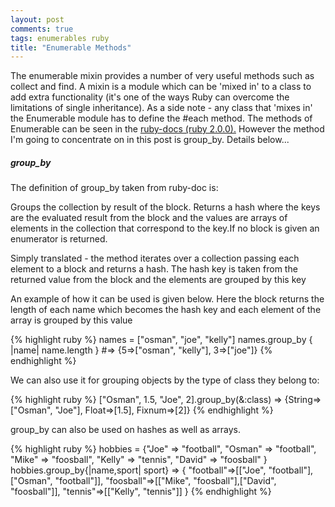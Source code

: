 ```yaml
---
layout: post
comments: true
tags: enumerables ruby
title: "Enumerable Methods"
---
```

<p>The enumerable mixin provides a number of very useful methods such as collect and find. A mixin is a module which can be 'mixed in' to a class to add extra functionality (it's one of the ways Ruby can overcome the limitations of single inheritance). As a side note - any class that 'mixes in' the Enumerable module has to define the #each method. The methods of Enumerable can be seen in the <a href="http://ruby-doc.org/core-2.0.0/Enumerable.html">ruby-docs (ruby 2.0.0).</a> However the method I'm going to concentrate on in this post is group_by. Details below...</p>

<h5>group_by</h5>

<p>The definition of group_by taken from ruby-doc is:</p>

<p>Groups the collection by result of the block. Returns a hash where the keys are the evaluated result from the block and the values are arrays of elements in the collection that correspond to the key.If no block is given an enumerator is returned.</p>

<p>Simply translated - the method iterates over a collection passing each element to a block and returns a hash. The hash key is taken from the returned value from the block and the elements are grouped by this key</p>

<p>An example of how it can be used is given below. Here the block returns the length of each name which becomes the hash key and each element of the array is grouped by this value</p>
{% highlight ruby %} 
names = ["osman", "joe", "kelly"] 
names.group_by { |name| name.length } 
#=> {5=>["osman", "kelly"], 3=>["joe"]} 
{% endhighlight %}

<p>We can also use it for grouping objects by the type of class they belong to:</p>

{% highlight ruby %} 
["Osman", 1.5, "Joe", 2].group_by(&:class) 
=> {String=>["Osman", "Joe"], Float=>[1.5], Fixnum=>[2]} 
{% endhighlight %}

<p>group_by can also be used on hashes as well as arrays.</p>

{% highlight ruby %} 
hobbies = {"Joe" => "football", "Osman" => "football", "Mike" => "foosball", "Kelly" => "tennis", "David" => "foosball" } 
hobbies.group_by{|name,sport| sport} 
=> { "football"=>[["Joe", "football"],["Osman", "football"]], "foosball"=>[["Mike", "foosball"],["David", "foosball"]], "tennis"=>[["Kelly", "tennis"]] } 
{% endhighlight %}

